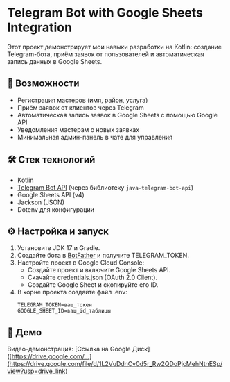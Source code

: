 # Telegram Bot with Google Sheets Integration

Этот проект демонстрирует мои навыки разработки на Kotlin: создание Telegram-бота, приём заявок от пользователей и автоматическая запись данных в Google Sheets.

## 🚀 Возможности
- Регистрация мастеров (имя, район, услуга)
- Приём заявок от клиентов через Telegram
- Автоматическая запись заявок в Google Sheets с помощью Google API
- Уведомления мастерам о новых заявках
- Минимальная админ-панель в чате для управления

## 🛠 Стек технологий
- Kotlin
- [Telegram Bot API](https://core.telegram.org/bots/api) (через библиотеку `java-telegram-bot-api`)
- Google Sheets API (v4)
- Jackson (JSON)
- Dotenv для конфигурации

## ⚙️ Настройка и запуск
1. Установите JDK 17 и Gradle.
2. Создайте бота в [BotFather](https://t.me/botfather) и получите TELEGRAM_TOKEN.
3. Настройте проект в Google Cloud Console:
   - Создайте проект и включите Google Sheets API.
   - Скачайте credentials.json (OAuth 2.0 Client).
   - Создайте Google Sheet и скопируйте его ID.
4. В корне проекта создайте файл .env:
   ```env
   TELEGRAM_TOKEN=ваш_токен
   GOOGLE_SHEET_ID=ваш_id_таблицы

## 🎥 Демо
Видео-демонстрация: [Ссылка на Google Диск]([https://drive.google.com/...](https://drive.google.com/file/d/1L2VuDdnCv0d5r_Rw2QDoPjcMehNtnESp/view?usp=drive_link)
